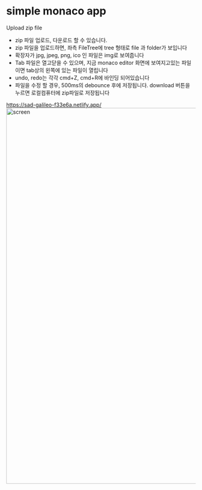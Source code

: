 # simple monaco app

Upload zip file


 - zip 파일 업로드, 다운로드 할 수 있습니다.
 - zip 파일을 업로드하면, 좌측 FileTree에 tree 형태로 file 과 folder가 보입니다
 - 확장자가 jpg, jpeg, png, ico 인 파일은 img로 보여줍니다
 - Tab 파일은 열고닫을 수 있으며, 지금 monaco editor 화면에 보여지고있는 파일이면 tab상의 왼쪽에 있는 파일이 열립니다
 - undo, redo는 각각 cmd+Z, cmd+R에 바인딩 되어있습니다
 - 파일을 수정 할 경우, 500ms의 debounce 후에 저장됩니다. download 버튼을 누르면 로컬컴퓨터에 zip파일로 저장됩니다
  
  
  
  https://sad-galileo-f33e6a.netlify.app/
<img width="1000" alt="screen" src="https://user-images.githubusercontent.com/54968271/88936991-7f533480-d2be-11ea-8fd7-022ecd6e947d.png">
